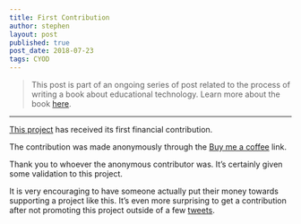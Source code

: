 ```yaml
---
title: First Contribution
author: stephen
layout: post
published: true
post_date: 2018-07-23
tags: CYOD
---
```

<blockquote>This post is part of an ongoing series of post related to the process of writing a book about educational technology. Learn more about the book <a href="https://swoicik.com/cyod/">here</a>.

</blockquote><a href="/cyod">

<hr>

</a><a href="/cyod">This project</a> has received its first financial contribution.

The contribution was made anonymously through the <a href="https://buymeacoffee.com/swoicik">Buy me a coffee</a> link.

Thank you to whoever the anonymous contributor was. It’s certainly given some validation to this project.

It is very encouraging to have someone actually put their money towards supporting a project like this. It’s even more surprising to get a contribution after not promoting this project outside of a few <a href="https://twitter.com/swoicik">tweets</a>.
